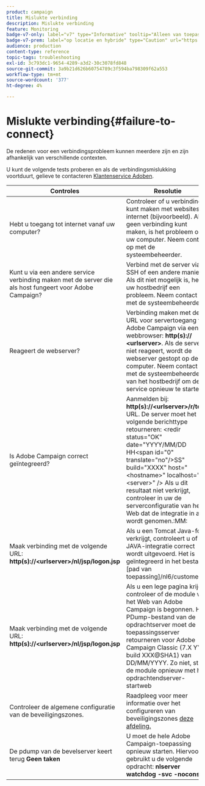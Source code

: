```yaml
---
product: campaign
title: Mislukte verbinding
description: Mislukte verbinding
feature: Monitoring
badge-v7-only: label="v7" type="Informative" tooltip="Alleen van toepassing op Campaign Classic v7"
badge-v7-prem: label="op locatie en hybride" type="Caution" url="https://experienceleague.adobe.com/docs/campaign-classic/using/installing-campaign-classic/architecture-and-hosting-models/hosting-models-lp/hosting-models.html?lang=nl" tooltip="Alleen van toepassing op on-premise en hybride implementaties"
audience: production
content-type: reference
topic-tags: troubleshooting
exl-id: 3c793dc1-9654-4289-a3d2-30c3078fd848
source-git-commit: 3a9b21d626b60754789c3f594ba798309f62a553
workflow-type: tm+mt
source-wordcount: '377'
ht-degree: 4%

---
```


# Mislukte verbinding{#failure-to-connect}



De redenen voor een verbindingsprobleem kunnen meerdere zijn en zijn afhankelijk van verschillende contexten.

U kunt de volgende tests proberen en als de verbindingsmislukking voortduurt, gelieve te contacteren [Klantenservice Adoben](https://helpx.adobe.com/nl/enterprise/admin-guide.html/enterprise/using/support-for-experience-cloud.ug.html).



<table> 
<thead> 
<tr> 
<th>Controles<br /> </th> 
<th>Resolutie<br /> </th> 
</tr> 
</thead> 
<tbody> 
<tr> 
<td>Hebt u toegang tot internet vanaf uw computer?</td> 
<td>Controleer of u verbinding kunt maken met websites op internet (bijvoorbeeld). Als u geen verbinding kunt maken, is het probleem op uw computer. Neem contact op met de systeembeheerder.</td>
</tr>
<tr> 
<td>Kunt u via een andere service verbinding maken met de server die als host fungeert voor Adobe Campaign?</td> 
<td>Verbind met de server via SSH of een andere manier. Als dit niet mogelijk is, heeft uw hostbedrijf een probleem. Neem contact op met de systeembeheerder.</td>
</tr>
<tr> 
<td>Reageert de webserver?</td> 
<td>Verbinding maken met de URL voor servertoegang van Adobe Campaign via een webbrowser: <b>http(s):// &lt;urlserver&gt;</b>. Als de server niet reageert, wordt de webserver gestopt op de computer. Neem contact op met de systeembeheerder van het hostbedrijf om de service opnieuw te starten.</td>
</tr>
<tr> 
<td>Is Adobe Campaign correct geïntegreerd?</td> 
<td>Aanmelden bij: <b>http(s)://&lt;urlserver&gt;/r/test</b> URL. De server moet het volgende berichttype retourneren: &lt;redir status="OK" date="YYYY/MM/DD HH&lt;span id="0" translate="no"/&gt;SS" build="XXXX" host="&lt;hostname&gt;" localhost="&lt;server&gt;" /&gt;
Als u dit resultaat niet verkrijgt, controleer in uw de serverconfiguratie van het Web dat de integratie in acht wordt genomen.:MM:</td>
</tr>
<tr> 
<td>Maak verbinding met de volgende URL: <b>http(s)://&lt;urlserver&gt;/nl/jsp/logon.jsp</b></td>
<td>Als u een Tomcat Java-fout verkrijgt, controleert u of de JAVA-integratie correct wordt uitgevoerd. Het is geïntegreerd in het bestand [pad van toepassing]/nl6/customer.sh</td>
</tr>
<tr> 
<td>Maak verbinding met de volgende URL: <b>http(s)://&lt;urlserver&gt;/nl/jsp/logon.jsp</b></td>
<td>Als u een lege pagina krijgt, controleer of de module van het Web van Adobe Campaign is begonnen. Het PDump-bestand van de opdrachtserver moet de toepassingsserver retourneren voor Adobe Campaign Classic (7.X YY.R build XXX@SHA1) van DD/MM/YYYY. Zo niet, start de module opnieuw met het opdrachtendserver-startweb</td>
</tr>
<tr>
<td>Controleer de algemene configuratie van de beveiligingszones.</td>
<td>Raadpleeg voor meer informatie over het configureren van beveiligingszones <a href="https://experienceleague.adobe.com/docs/campaign-classic/using/installing-campaign-classic/additional-configurations/configuring-campaign-server.html#configuring-campaign-server"/>deze afdeling.</a></td>
</tr>
<tr>
<td>De pdump van de bevelserver keert terug <b>Geen taken</b></td>
<td>U moet de hele Adobe Campaign-toepassing opnieuw starten. Hiervoor gebruikt u de volgende opdracht: <b>nlserver watchdog -svc -noconsole</b></td>
</tr>
</tbody> 
</table>
